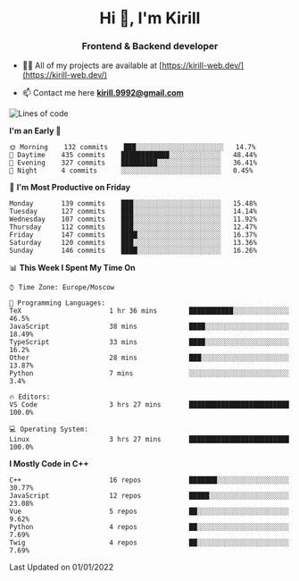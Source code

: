<h1 align="center">Hi 👋, I'm Kirill</h1>
<h3 align="center">Frontend & Backend developer</h3>

- 👨‍💻 All of my projects are available at [https://kirill-web.dev/](https://kirill-web.dev/)

- 📫 Contact me here **kirill.9992@gmail.com**











<!--START_SECTION:waka-->
![Lines of code](https://img.shields.io/badge/From%20Hello%20World%20I%27ve%20Written-520%20Thousand%20lines%20of%20code-blue)

**I'm an Early 🐤** 

```text
🌞 Morning    132 commits    ███░░░░░░░░░░░░░░░░░░░░░░   14.7% 
🌆 Daytime    435 commits    ████████████░░░░░░░░░░░░░   48.44% 
🌃 Evening    327 commits    █████████░░░░░░░░░░░░░░░░   36.41% 
🌙 Night      4 commits      ░░░░░░░░░░░░░░░░░░░░░░░░░   0.45%

```
📅 **I'm Most Productive on Friday** 

```text
Monday       139 commits    ███░░░░░░░░░░░░░░░░░░░░░░   15.48% 
Tuesday      127 commits    ███░░░░░░░░░░░░░░░░░░░░░░   14.14% 
Wednesday    107 commits    ███░░░░░░░░░░░░░░░░░░░░░░   11.92% 
Thursday     112 commits    ███░░░░░░░░░░░░░░░░░░░░░░   12.47% 
Friday       147 commits    ████░░░░░░░░░░░░░░░░░░░░░   16.37% 
Saturday     120 commits    ███░░░░░░░░░░░░░░░░░░░░░░   13.36% 
Sunday       146 commits    ████░░░░░░░░░░░░░░░░░░░░░   16.26%

```


📊 **This Week I Spent My Time On** 

```text
⌚︎ Time Zone: Europe/Moscow

💬 Programming Languages: 
TeX                      1 hr 36 mins        ███████████░░░░░░░░░░░░░░   46.5% 
JavaScript               38 mins             ████░░░░░░░░░░░░░░░░░░░░░   18.49% 
TypeScript               33 mins             ████░░░░░░░░░░░░░░░░░░░░░   16.2% 
Other                    28 mins             ███░░░░░░░░░░░░░░░░░░░░░░   13.87% 
Python                   7 mins              ░░░░░░░░░░░░░░░░░░░░░░░░░   3.4%

🔥 Editors: 
VS Code                  3 hrs 27 mins       █████████████████████████   100.0%

💻 Operating System: 
Linux                    3 hrs 27 mins       █████████████████████████   100.0%

```

**I Mostly Code in C++** 

```text
C++                      16 repos            ███████░░░░░░░░░░░░░░░░░░   30.77% 
JavaScript               12 repos            █████░░░░░░░░░░░░░░░░░░░░   23.08% 
Vue                      5 repos             ██░░░░░░░░░░░░░░░░░░░░░░░   9.62% 
Python                   4 repos             ██░░░░░░░░░░░░░░░░░░░░░░░   7.69% 
Twig                     4 repos             ██░░░░░░░░░░░░░░░░░░░░░░░   7.69%

```



 Last Updated on 01/01/2022
<!--END_SECTION:waka-->
